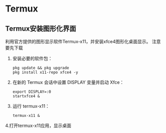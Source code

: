 # Termux
## Termux安装图形化界面
利用官方提供的图形显示软件Termux-x11，并安装xfce4图形化桌面显示。
注意要先下载

1. 安装必要的软件包：

   ```
   pkg update && pkg upgrade
   pkg install x11-repo xfce4 -y
   
   ```

2. 在新的 Termux 会话中设置 DISPLAY 变量并启动 Xfce：

   ```
   export DISPLAY=:0
   startxfce4 &
   ```

3. 运行 termux-x11：

   ```
   termux-x11 &
   ```
4.打开termux-x11应用，显示桌面

